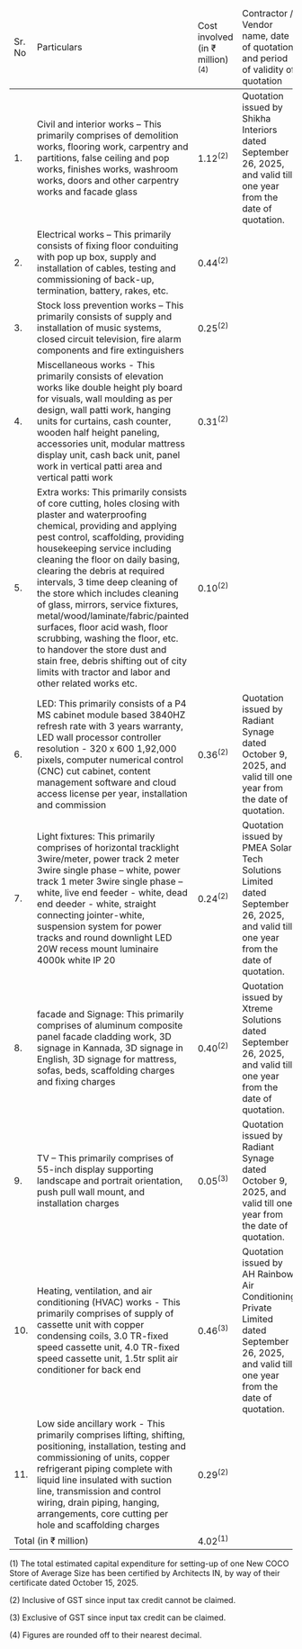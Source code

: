 <table><thead><tr><td>Sr. No</td><td>Particulars</td><td>Cost involved (in ₹ million)<sup>(4)</sup></td><td>Contractor / Vendor name, date of quotation and period of validity of quotation</td></tr></thead><tbody><tr><td>1.</td><td>Civil and interior works – This primarily comprises of demolition works, flooring work, carpentry and partitions, false ceiling and pop works, finishes works, washroom works, doors and other carpentry works and facade glass</td><td>1.12<sup>(2)</sup></td><td>Quotation issued by Shikha Interiors dated September 26, 2025, and valid till one year from the date of quotation.</td></tr><tr><td>2.</td><td>Electrical works – This primarily consists of fixing floor conduiting with pop up box, supply and installation of cables, testing and commissioning of back-up, termination, battery, rakes, etc.</td><td>0.44<sup>(2)</sup></td><td></td></tr><tr><td>3.</td><td>Stock loss prevention works – This primarily consists of supply and installation of music systems, closed circuit television, fire alarm components and fire extinguishers</td><td>0.25<sup>(2)</sup></td><td></td></tr><tr><td>4.</td><td>Miscellaneous works - This primarily consists of elevation works like double height ply board for visuals, wall moulding as per design, wall patti work, hanging units for curtains, cash counter, wooden half height paneling, accessories unit, modular mattress display unit, cash back unit, panel work in vertical patti area and vertical patti work</td><td>0.31<sup>(2)</sup></td><td></td></tr><tr><td>5.</td><td>Extra works: This primarily consists of core cutting, holes closing with plaster and waterproofing chemical, providing and applying pest control, scaffolding, providing housekeeping service including cleaning the floor on daily basing, clearing the debris at required intervals, 3 time deep cleaning of the store which includes cleaning of glass, mirrors, service fixtures, metal/wood/laminate/fabric/painted surfaces, floor acid wash, floor scrubbing, washing the floor, etc. to handover the store dust and stain free, debris shifting out of city limits with tractor and labor and other related works etc.</td><td>0.10<sup>(2)</sup></td><td></td></tr><tr><td>6.</td><td>LED: This primarily consists of a P4 MS cabinet module based 3840HZ refresh rate with 3 years warranty, LED wall processor controller resolution - 320 x 600 1,92,000 pixels, computer numerical control (CNC) cut cabinet, content management software and cloud access license per year, installation and commission</td><td>0.36<sup>(2)</sup></td><td>Quotation issued by Radiant Synage dated October 9, 2025, and valid till one year from the date of quotation.</td></tr><tr><td>7.</td><td>Light fixtures: This primarily comprises of horizontal tracklight 3wire/meter, power track 2 meter 3wire single phase – white, power track 1 meter 3wire single phase – white, live end feeder - white, dead end deeder - white, straight connecting jointer-white, suspension system for power tracks and round downlight LED 20W recess mount luminaire 4000k white IP 20</td><td>0.24<sup>(2)</sup></td><td>Quotation issued by PMEA Solar Tech Solutions Limited dated September 26, 2025, and valid till one year from the date of quotation.</td></tr><tr><td>8.</td><td> facade and Signage: This primarily comprises of aluminum composite panel facade cladding work, 3D signage in Kannada, 3D signage in English, 3D signage for mattress, sofas, beds, scaffolding charges and fixing charges</td><td>0.40<sup>(2)</sup></td><td>Quotation issued by Xtreme Solutions dated September 26, 2025, and valid till one year from the date of quotation.</td></tr><tr><td>9.</td><td>TV – This primarily comprises of 55-inch display supporting landscape and portrait orientation, push pull wall mount, and installation charges</td><td>0.05<sup>(3)</sup></td><td>Quotation issued by Radiant Synage dated October 9, 2025, and valid till one year from the date of quotation.</td></tr><tr><td>10.</td><td>Heating, ventilation, and air conditioning (HVAC) works - This primarily comprises of supply of cassette unit with copper condensing coils, 3.0 TR-fixed speed cassette unit, 4.0 TR-fixed speed cassette unit, 1.5tr split air conditioner for back end</td><td>0.46<sup>(3)</sup></td><td>Quotation issued by AH Rainbow Air Conditioning Private Limited dated September 26, 2025, and valid till one year from the date of quotation.</td></tr><tr><td>11.</td><td>Low side ancillary work - This primarily comprises lifting, shifting, positioning, installation, testing and commissioning of units, copper refrigerant piping complete with liquid line insulated with suction line, transmission and control wiring, drain piping, hanging, arrangements, core cutting per hole and scaffolding charges</td><td>0.29<sup>(2)</sup></td><td></td></tr><tr><td colspan="2">Total (in ₹ million)</td><td>4.02<sup>(1)</sup></td><td></td></tr></tbody></table>

(1) The total estimated capital expenditure for setting-up of one New COCO Store of Average Size has been certified by Architects IN, by way of their certificate dated October 15, 2025.

(2) Inclusive of GST since input tax credit cannot be claimed.

(3) Exclusive of GST since input tax credit can be claimed.

(4) Figures are rounded off to their nearest decimal.